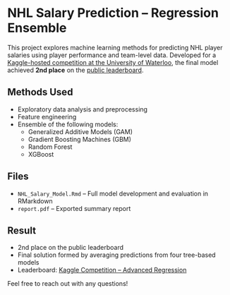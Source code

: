 # NHL Salary Prediction – Regression Ensemble

This project explores machine learning methods for predicting NHL player salaries using player performance and team-level data. Developed for a [Kaggle-hosted competition at the University of Waterloo](https://www.kaggle.com/competitions/adv-regression/overview), the final model achieved **2nd place** on the [public leaderboard](https://www.kaggle.com/competitions/adv-regression/leaderboard).

## Methods Used

- Exploratory data analysis and preprocessing
- Feature engineering 
- Ensemble of the following models:
  - Generalized Additive Models (GAM)
  - Gradient Boosting Machines (GBM)
  - Random Forest
  - XGBoost

## Files

- `NHL_Salary_Model.Rmd` – Full model development and evaluation in RMarkdown
- `report.pdf` – Exported summary report

## Result

- 2nd place on the public leaderboard  
- Final solution formed by averaging predictions from four tree-based models  
- Leaderboard: [Kaggle Competition – Advanced Regression](https://www.kaggle.com/competitions/adv-regression/leaderboard)

Feel free to reach out with any questions!
